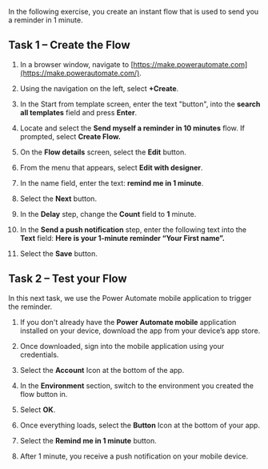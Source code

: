 
In the following exercise, you create an instant flow that is used to send you a reminder in 1 minute. 

## Task 1 – Create the Flow

1. In a browser window, navigate to [https://make.powerautomate.com](https://make.powerautomate.com/).

2. Using the navigation on the left, select **+Create**.

3. In the Start from template screen, enter the text "button", into the **search all templates** field and press **Enter**.

4. Locate and select the **Send myself a reminder in 10 minutes** flow. If prompted, select **Create Flow.**

5. On the **Flow details** screen, select the **Edit** button. 

6. From the menu that appears, select **Edit with designer**. 

7. In the name field, enter the text: **remind me in 1 minute**.

8. Select the **Next** button.

9. In the **Delay** step, change the **Count** field to **1** minute.

10. In the **Send a push notification** step, enter the following text into the **Text** field: **Here is your 1-minute reminder “Your First name”.**

11. Select the **Save** button.

## Task 2 – Test your Flow

In this next task, we use the Power Automate mobile application to trigger the reminder. 

1. If you don't already have the **Power Automate mobile** application installed on your device, download the app from your device’s app store. 

2. Once downloaded, sign into the mobile application using your credentials.

3. Select the **Account** Icon at the bottom of the app.

4. In the **Environment** section, switch to the environment you created the flow button in. 

5. Select **OK**.

6. Once everything loads, select the **Button** Icon at the bottom of your app. 

7. Select the **Remind me in 1 minute** button. 

8. After 1 minute, you receive a push notification on your mobile device. 
